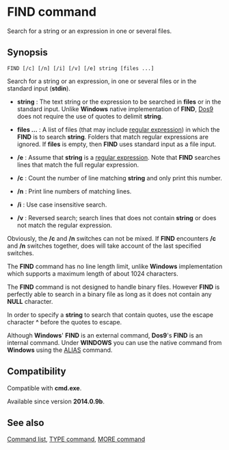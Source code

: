 # FIND command #

Search for a string or an expression in one or several files.

## Synopsis ##

    FIND [/c] [/n] [/i] [/v] [/e] string [files ...]

Search for a string or an expression, in one or several files or in the 
standard input \(**stdin**\).

* **string** : The text string or the expression to be searched in **files** 
  or in the standard input. Unlike **Windows** native implementation of 
  **FIND**, [Dos9](dos9) does not require the use of quotes to delimit 
  **string**.

* **files ...** : A list of files \(that may include [regular 
  expression](spec/regexp)\) in which the **FIND** is to search **string**. 
  Folders that match regular expressions are ignored. If **files** is empty, 
  then **FIND** uses standard input as a file input.

* **/e** : Assume that **string** is a [regular expression](spec/regexp). Note 
  that **FIND** searches lines that match the full regular expression.

* **/c** : Count the number of line matching **string** and only print this 
  number.

* **/n** : Print line numbers of matching lines.

* **/i** : Use case insensitive search.

* **/v** : Reversed search; search lines that does not contain **string** or 
  does not match the regular expression.

Obviously, the **/c** and **/n** switches can not be mixed. If **FIND** 
encounters **/c** and **/n** switches together, does will take account of the 
last specified switches.

The **FIND** command has no line length limit, unlike **Windows** 
implementation which supports a maximum length of about 1024 characters.

The **FIND** command is not designed to handle binary files. However **FIND** 
is perfectly able to search in a binary file as long as it does not contain 
any **NULL** character.

In order to specify a **string** to search that contain quotes, use the escape 
character **^** before the quotes to escape.

Although **Windows**' **FIND** is an external command, **Dos9**'s **FIND** is 
an internal command. Under **WINDOWS** you can use the native command from 
**Windows** using the [ALIAS](alias) command.

## Compatibility ##

Compatible with **cmd.exe**.

Available since version **2014.0.9b**.

## See also ##

[Command list](commands), [TYPE command](type), [MORE command](more)

